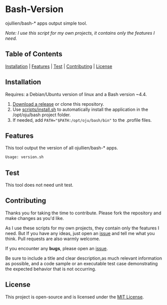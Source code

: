 # Bash-Version

ojullien/bash-* apps output simple tool.

*Note: I use this script for my own projects, it contains only the features I need.*

## Table of Contents

[Installation](#installation) | [Features](#features) | [Test](#test) | [Contributing](#contributing) | [License](#license)

## Installation

Requires: a Debian/Ubuntu version of linux and a Bash version ~4.4.

1. [Download a release](https://github.com/ojullien/bash-version/releases) or clone this repository.
2. Use [scripts/install.sh](scripts/install.sh) to automatically install the application in the /opt/oju/bash project folder.
3. If needed, add `PATH="$PATH:/opt/oju/bash/bin"` to the .profile files.

## Features

This tool output the version of all ojullien/bash-* apps.

```bash
Usage: version.sh
```

## Test

This tool does not need unit test.

## Contributing

Thanks you for taking the time to contribute. Please fork the repository and make changes as you'd like.

As I use these scripts for my own projects, they contain only the features I need. But If you have any ideas, just open an [issue](https://github.com/ojullien/bash-version/issues/new/choose) and tell me what you think. Pull requests are also warmly welcome.

If you encounter any **bugs**, please open an [issue](https://github.com/ojullien/bash-version/issues/new/choose).

Be sure to include a title and clear description,as much relevant information as possible, and a code sample or an executable test case demonstrating the expected behavior that is not occurring.

## License

This project is open-source and is licensed under the [MIT License](LICENSE).
